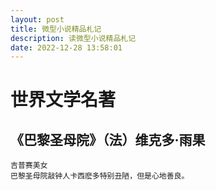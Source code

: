 ```yaml
---
layout: post
title: 微型小说精品札记
description: 读微型小说精品札记
date: 2022-12-28 13:58:01
---
```



# 世界文学名著



## 《巴黎圣母院》（法）维克多·雨果

```
吉普赛美女
巴黎圣母院敲钟人卡西麽多特别丑陋，但是心地善良。
```

